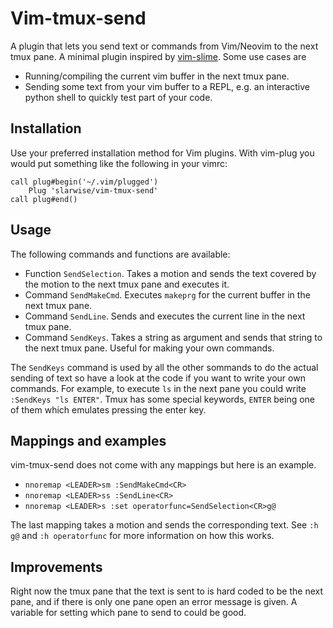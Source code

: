 # Vim-tmux-send

A plugin that lets you send text or commands from Vim/Neovim to the next tmux
pane. A minimal plugin inspired by
[vim-slime](https://github.com/jpalardy/vim-slime). Some use cases are

- Running/compiling the current vim buffer in the next tmux pane.
- Sending some text from your vim buffer to a REPL, e.g. an interactive python
  shell to quickly test part of your code.

## Installation

Use your preferred installation method for Vim plugins. With vim-plug you would
put something like the following in your vimrc:

```
call plug#begin('~/.vim/plugged')
    Plug 'slarwise/vim-tmux-send'
call plug#end()
```

## Usage

The following commands and functions are available:

- Function `SendSelection`. Takes a motion and sends the text covered by the
  motion to the next tmux pane and executes it.
- Command `SendMakeCmd`. Executes `makeprg` for the current buffer in the next
  tmux pane.
- Command `SendLine`. Sends and executes the current line in the next tmux pane.
- Command `SendKeys`. Takes a string as argument and sends that string to the
  next tmux pane. Useful for making your own commands.

The `SendKeys` command is used by all the other sommands to do the actual
sending of text so have a look at the code if you want to write your own
commands. For example, to execute `ls` in the next pane you could write
`:SendKeys "ls ENTER"`. Tmux has some special keywords, `ENTER` being one of
them which emulates pressing the enter key.

## Mappings and examples

vim-tmux-send does not come with any mappings but here is an example.

- `nnoremap <LEADER>sm :SendMakeCmd<CR>`
- `nnoremap <LEADER>ss :SendLine<CR>`
- `nnoremap <LEADER>s :set operatorfunc=SendSelection<CR>g@`

The last mapping takes a motion and sends the corresponding text. See `:h g@`
and `:h operatorfunc` for more information on how this works.

## Improvements

Right now the tmux pane that the text is sent to is hard coded to be the next
pane, and if there is only one pane open an error message is given. A variable
for setting which pane to send to could be good.
